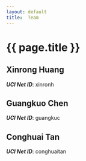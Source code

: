 ```yaml
---
layout: default
title:  Team
---
```


# {{ page.title }}


## Xinrong Huang
***UCI Net ID***: xinronh

## Guangkuo Chen
***UCI Net ID***: guangkuc

## Conghuai Tan
***UCI Net ID***: conghuaitan

